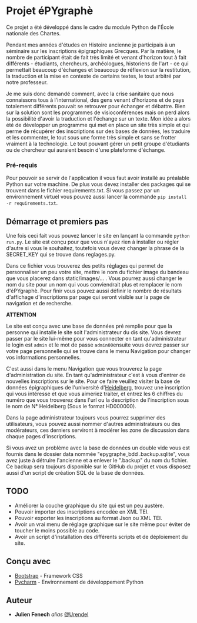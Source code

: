 # Projet éPYgraphè

Ce projet a été développé dans le cadre du module Python de l'École nationale des Chartes.

Pendant mes années d'études en Histoire ancienne je participais à un séminaire sur les inscriptions
épigraphiques Grecques. Par la matière, le nombre de participant était de fait très limité 
et venant d'horizon tout à fait différents - étudiants, chercheurs, archéologues, historiens de l'art - ce qui permettait beaucoup d'échanges
et beaucoup de réflexion sur la restitution, la traduction et la mise en contexte de certains textes, le tout arbitré par
notre professeur.

Je me suis donc demandé comment, avec la crise sanitaire que nous connaissons tous à l'international,
des gens venant d'horizons et de pays totalement différents pouvait se retrouver pour échanger et débattre.
Bien sur la solution sont les programmes de visioconférences mais on perd alors la possibilité d'avoir la traduction et
l'échange sur un texte. Mon idée a alors été de développer un programme qui met en place un site très simple et qui perme
de récupérer des inscriptions sur des bases de données, les traduire et les commenter, le tout sous une forme très simple
et sans se frotter vraiment à la technologie. Le tout pouvant gérer un petit groupe d'étudiants ou de chercheur qui auraient
besoin d'une plateforme d'échange.



### Pré-requis

Pour pouvoir se servir de l'application il vous faut avoir installé au préalable
Python sur votre machine. De plus vous devez installer des packages qui se trouvent dans
le fichier requirements.txt.
Si vous passez par un environnement virtuel vous pouvez aussi lancer la commande
``pip install -r requirements.txt``.

## Démarrage et premiers pas

Une fois ceci fait vous pouvez lancer le site en lançant la commande ``python run.py``. Le site est conçu pour que
vous n'ayez rien à installer ou régler d'autre si vous le souhaitez, toutefois vous devez changer
la phrase de la SECRET_KEY qui se trouve dans reglages.py.

Dans ce fichier vous trouverez des petits réglages qui permet de personnaliser un peu votre site, mettre le nom
du fichier image du bandeau que vous placerez dans static/images/... . Vous pourrez aussi changer le nom du site
pour un nom qui vous conviendrait plus et remplacer le nom d'éPYgraphè. Pour finir vous pouvez aussi définir le nombre
de résultats d'affichage d'inscriptions par page qui seront visible sur la page de navigation et de recherche.

**ATTENTION**

Le site est conçu avec une base de données pré remplie pour que la personne qui installe le site soit
l'administrateur du dis site. Vous devrez passer par le site lui-même pour vous connecter en tant qu'administrateur
le login est ``admin`` et le mot de passe ``admin00``ensuite vous devrez passer sur votre page personnelle qui se trouve dans le menu Navigation
pour changer vos informations personnelles.

C'est aussi dans le menu Navigation que vous trouverez la page d'administration du site.
En tant qu'administrateur c'est à vous d'entrer de nouvelles inscriptions sur le site. Pour ce faire
veuillez visiter la base de données épigraphiques de l'université d'[Heidelberg](https://edh-www.adw.uni-heidelberg.de/home/), trouvez une inscription
qui vous intéresse et que vous aimeriez traiter, et entrez les 6 chiffres du numéro que vous trouverez dans l'url ou la description de l'inscription sous
le nom de N° Heidelberg (Sous le format HD000000).

Dans la page administrateur toujours vous pourrez supprimer des utilisateurs, vous pouvez aussi nommer d'autres administrateurs
ou des modérateurs, ces derniers serviront à modérer les zone de discussion dans chaque pages d'inscriptions.

Si vous avez un problème avec la base de données un double vide vous est fournis dans le dossier data nommée "epygraphe_bdd
.backup.sqlite", vous avez juste à détruire l'ancienne et a enlever le ".backup" du nom du fichier.
Ce backup sera toujours disponible sur le GitHub du projet et vous disposez aussi d'un script de création SQL de la base de données.

## TODO
* Améliorer la couche graphique du site qui est un peu austère.
* Pouvoir importer des inscriptions encodée en XML TEI.
* Pouvoir exporter les inscriptions au format Json ou XML TEI.
* Avoir un vrai menu de réglage graphique sur le site même pour éviter de toucher le moins possible au code.
* Avoir un script d'installation des différents scripts et de déploiement du site.

## Conçu avec

* [Bootstrap](https://getbootstrap.com/) - Framework CSS
* [Pycharm](https://www.jetbrains.com/fr-fr/pycharm/) - Environnement de développement Python



## Auteur

* **Julien Fenech** _alias_ [@Urendel](https://github.com/Urendel)


